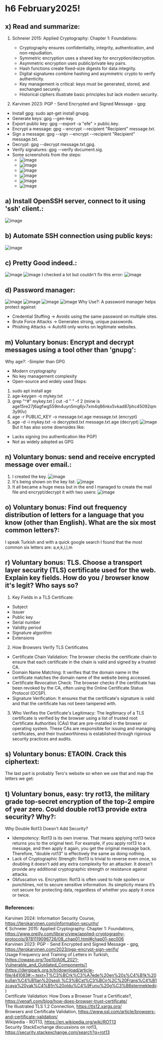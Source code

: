 
# h6 February2025!

## x) Read and summarize:
1. Schneier 2015: Applied Cryptography: Chapter 1: Foundations:
   - Cryptography ensures confidentiality, integrity, authentication, and non-repudiation.
   - Symmetric encryption uses a shared key for encryption/decryption.
   - Asymmetric encryption uses public/private key pairs.
   - Hash functions create fixed-size digests for data integrity.
   - Digital signatures combine hashing and asymmetric crypto to verify authenticity.
   - Key management is critical: keys must be generated, stored, and exchanged securely.
   - Historical ciphers illustrate basic principles but lack modern security.

2. Karvinen 2023: PGP - Send Encrypted and Signed Message - gpg: <br>
  - Install gpg: sudo apt-get install gnupg.
  - Generate keys: gpg --gen-key.
  - Export public key: gpg --export -a "efe" > public.key.
  - Encrypt a message: gpg --encrypt --recipient "Recipient" message.txt.
  - Sign a message: gpg --sign --encrypt --recipient "Recipient" message.txt.
  - Decrypt: gpg --decrypt message.txt.gpg.
  - Verify signatures: gpg --verify document.sig.
  - Some screenshots from the steps:
    - ![image](https://github.com/user-attachments/assets/c1dae8d2-1e8d-45d4-a74f-8b9b5384f581)
    - ![image](https://github.com/user-attachments/assets/4d8820a6-d854-41d7-bfe6-6f5f08cb6a65)
    - ![image](https://github.com/user-attachments/assets/b94cb9b5-90c8-4ba1-9a8a-57bf44f68794)
    - ![image](https://github.com/user-attachments/assets/1d724cde-b2a4-49a7-9ba5-70dc36375cb0)
    - ![image](https://github.com/user-attachments/assets/96452304-579c-4f4c-ad57-96c905d69b7e)
    - ![image](https://github.com/user-attachments/assets/61986621-798d-4809-9a4d-aee9d4b8cf96)

## a) Install OpenSSH server, connect to it using 'ssh' client.: <br>

![image](https://github.com/user-attachments/assets/dd00547e-3ed7-46b0-925c-59f881fd7312)

## b) Automate SSH connection using public keys: <br>

![image](https://github.com/user-attachments/assets/cbc13964-4d3e-41c0-9c3c-493eafd2f416)

## c) Pretty Good indeed.: <br>

![image](https://github.com/user-attachments/assets/03442db2-70c6-49ac-92bc-329cbff68706)
![image](https://github.com/user-attachments/assets/6b886fda-e5cb-427f-94b5-20ae4f5b9f8a)
I checked a lot but couldn't fix this error:
![image](https://github.com/user-attachments/assets/fed95860-edce-4f64-8465-98beff6b519b)

## d) Password manager: <br>

![image](https://github.com/user-attachments/assets/8a5df53e-8018-440f-9026-ac15ca685641)
![image](https://github.com/user-attachments/assets/07483e73-7ade-4937-85f7-f17aec80bdb3)
![image](https://github.com/user-attachments/assets/292f0c8e-e7e0-4f57-a1a2-9a599cc5f9db)
![image](https://github.com/user-attachments/assets/32aeb795-def1-4888-8ff5-0cb853be5b25)
Why Use?:
A password manager helps protect against:
  - Credential Stuffing → Avoids using the same password on multiple sites.
  - Brute Force Attacks → Generates strong, unique passwords.
  - Phishing Attacks → Autofill only works on legitimate websites.

## m) Voluntary bonus: Encrypt and decrypt messages using a tool other than 'gnupg':
Why age?:
  -Simpler than GPG
  - Modern cryptography
  - No key management complexity
  - Open-source and widely used
Steps:
  1. sudo apt install age
  2. age-keygen -o mykey.txt
  3. grep "^#" mykey.txt | cut -d " " -f 2 (mine is age15re27j6agfwg559m4uyn5mg6jv7xm4q86nkx5vkad87phc45092qm3y90v)
  4. age -r PUBLIC_KEY -o message.txt.age message.txt (encrypt)
  5. age -d -i mykey.txt -o decrypted.txt message.txt.age (decrypt)
![image](https://github.com/user-attachments/assets/d9970353-c062-4bbd-8046-9727abb4ee90)
But it has also some downsides like:
  - Lacks signing (no authentication like PGP)
  - Not as widely adopted as GPG

## n) Voluntary bonus: send and receive encrypted message over email.: <br>

1. I created the key. ![image](https://github.com/user-attachments/assets/459ff000-83ea-48db-975e-5ce15ebcacd2)
2. It's being shown on the key list: ![image](https://github.com/user-attachments/assets/b087563f-58dd-438f-b900-44474b5fbd8a)
3. It all became a huge mess but in the end I managed to create the mail file and encrypt/decrypt it with two users: ![image](https://github.com/user-attachments/assets/9a57b522-e553-445b-ab83-84d08e65ec17)

## o) Voluntary bonus: Find out frequency distribution of letters for a language that you know (other than English). What are the six most common letters?: <br>

I speak Turkish and with a quick google search I found that the most common six letters are: a,e,k,i,l,m

## r) Voluntary bonus: TLS. Choose a transport layer security (TLS) certificate used for the web. Explain key fields. How do you / browser know it's legit? Who says so?
1. Key Fields in a TLS Certificate:
  - Subject
  - Issuer
  - Public key
  - Serial number
  - Validity period
  - Signature algorithm
  - Extensions
2. How Browsers Verify TLS Certificates
  - Certificate Chain Validation: The browser checks the certificate chain to ensure that each certificate in the chain is valid and signed by a trusted CA.
  - Domain Name Matching: It verifies that the domain name in the certificate matches the domain name of the website being accessed.
  - Certificate Revocation Check: The browser checks if the certificate has been revoked by the CA, often using the Online Certificate Status Protocol (OCSP).
  - Signature Verification: It ensures that the certificate's signature is valid and that the certificate has not been tampered with.
3. Who Verifies the Certificate's Legitimacy:
The legitimacy of a TLS certificate is verified by the browser using a list of trusted root Certificate Authorities (CAs) that are pre-installed in the browser or operating system. These CAs are responsible for issuing and managing certificates, and their trustworthiness is established through rigorous security practices and audits.

## s) Voluntary bonus: ETAOIN. Crack this ciphertext:
The last part is probably Tero's website so when we use that and map the letters we get:



## t) Voluntary bonus, easy: try rot13, the military grade top-secret encryption of the top-2 empire of year zero. Could double rot13 provide extra security? Why?:
Why Double Rot13 Doesn't Add Security?
  - Idempotency: Rot13 is its own inverse. That means applying rot13 twice returns you to the original text. For example, if you apply rot13 to a message, and then apply it again, you get the original message back. Therefore, “double rot13” is effectively the same as doing nothing.
  - Lack of Cryptographic Strength: Rot13 is trivial to reverse even once, so doubling it doesn’t add any extra complexity for an attacker. It doesn’t provide any additional cryptographic strength or resistance against attacks.
  - Obfuscation vs. Encryption: Rot13 is often used to hide spoilers or punchlines, not to secure sensitive information. Its simplicity means it’s not secure for protecting data, regardless of whether you apply it once or twice.

### References:
Karvinen 2024: Information Security Course, https://terokarvinen.com/information-security/ <br>
€ Schneier 2015: Applied Cryptography: Chapter 1: Foundations, https://www.oreilly.com/library/view/applied-cryptography-protocols/9781119096726/08_chap01.html#chap01-sec006 <br>
Karvinen 2023: PGP - Send Encrypted and Signed Message - gpg, https://terokarvinen.com/2023/pgp-encrypt-sign-verify/ <br>
Usage Frequency and Training of Letters in Turkish, [https://owasp.org/Top10/A06_2021-Vulnerable_and_Outdated_Components/](https://dergipark.org.tr/tr/download/article-file/441083#:~:text=T%C3%BCrk%C3%A7ede%20en%20s%C4%B1k%20kullan%C4%B1lan%20sesli,%C3%BCst%C3%BCn%2C%20Frans%C4%B1zcaya%20yak%C4%B1n%20oldu%C4%9Funu%20g%C3%B6stermektedir.) <br>
Certificate Validation: How Does a Browser Trust a Certificate?, https://venafi.com/blog/how-does-browser-trust-certificate/ <br>
The Illustrated TLS 1.2 Connection, https://tls12.xargs.org/ <br>
Browsers and Certificate Validation, https://www.ssl.com/article/browsers-and-certificate-validation/ <br>
Wikipedia - ROT13, https://en.wikipedia.org/wiki/ROT13 <br>
Security StackExchange discussions on rot13, https://security.stackexchange.com/search?q=rot13 <br>
